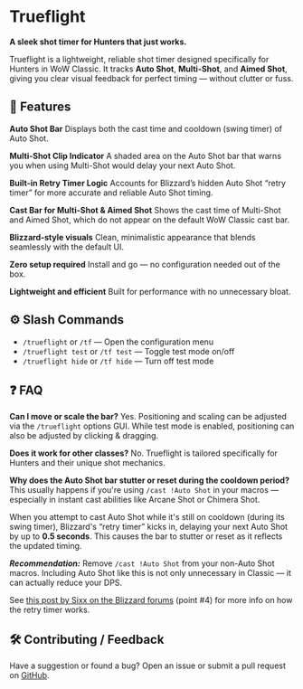 # Trueflight

**A sleek shot timer for Hunters that just works.**

Trueflight is a lightweight, reliable shot timer designed specifically for Hunters in WoW Classic. It tracks **Auto Shot**, **Multi-Shot**, and **Aimed Shot**, giving you clear visual feedback for perfect timing — without clutter or fuss.

## 🎯 Features

**Auto Shot Bar**
Displays both the cast time and cooldown (swing timer) of Auto Shot.

**Multi-Shot Clip Indicator**
A shaded area on the Auto Shot bar that warns you when using Multi-Shot would delay your next Auto Shot.

**Built-in Retry Timer Logic**
Accounts for Blizzard’s hidden Auto Shot “retry timer” for more accurate and reliable Auto Shot timing.

**Cast Bar for Multi-Shot & Aimed Shot**
Shows the cast time of Multi-Shot and Aimed Shot, which do not appear on the default WoW Classic cast bar.

**Blizzard-style visuals**
Clean, minimalistic appearance that blends seamlessly with the default UI.

**Zero setup required**
Install and go — no configuration needed out of the box.

**Lightweight and efficient**
Built for performance with no unnecessary bloat.

## ⚙️ Slash Commands

*   `/trueflight` or `/tf` — Open the configuration menu
*   `/trueflight test` or `/tf test` — Toggle test mode on/off
*   `/trueflight hide` or `/tf hide` — Turn off test mode

## ❓ FAQ

**Can I move or scale the bar?**
Yes. Positioning and scaling can be adjusted via the `/trueflight` options GUI. While test mode is enabled, positioning can also be adjusted by clicking & dragging.

**Does it work for other classes?**
No. Trueflight is tailored specifically for Hunters and their unique shot mechanics.

**Why does the Auto Shot bar stutter or reset during the cooldown period?**
This usually happens if you're using `/cast !Auto Shot` in your macros — especially in instant cast abilities like Arcane Shot or Chimera Shot.

When you attempt to cast Auto Shot while it's still on cooldown (during its swing timer), Blizzard's “retry timer” kicks in, delaying your next Auto Shot by up to **0.5 seconds**. This causes the bar to stutter or reset as it reflects the updated timing.

***Recommendation:***
Remove `/cast !Auto Shot` from your non-Auto Shot macros. Including Auto Shot like this is not only unnecessary in Classic — it can actually reduce your DPS.

See [this post by Sixx on the Blizzard forums](https://us.forums.blizzard.com/en/wow/t/classic-hunter-the-retry-timer/542470) (point #4) for more info on how the retry timer works.

## 🛠️ Contributing / Feedback

Have a suggestion or found a bug? Open an issue or submit a pull request on [GitHub](https://github.com/stako/Trueflight).
